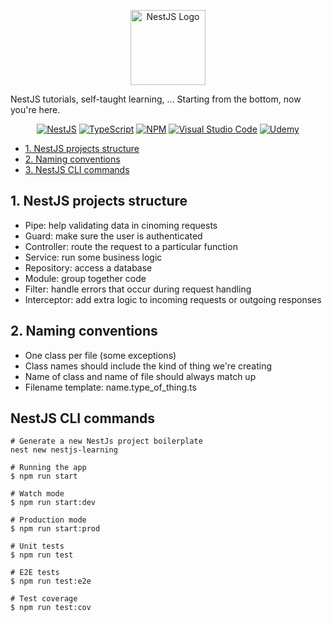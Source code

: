 <p align="center">
  <a href="https://nestjs.com" target="blank"><img src="https://seeklogo.com/images/N/nestjs-logo-09342F76C0-seeklogo.com.png" width="120" alt="NestJS Logo" /></a>
</p>

NestJS tutorials, self-taught learning, ... Starting from the bottom, now you're here.

<p align="center">
    <a href="#" target="_blank"><img src="https://camo.githubusercontent.com/8855980a487f9e31426fbfc2cbbfdda5aa3b7f1d390e262e652e639e911b3d87/68747470733a2f2f696d672e736869656c64732e696f2f62616467652f6e6573746a732d2532334530323334452e7376673f7374796c653d666f722d7468652d6261646765266c6f676f3d6e6573746a73266c6f676f436f6c6f723d7768697465" alt="NestJS" /></a>
    <a href="#" target="_blank"><img src="https://img.shields.io/badge/TypeScript-007ACC?style=for-the-badge&logo=typescript&logoColor=white" alt="TypeScript" /></a>
    <a href="#" target="_blank"><img src="https://img.shields.io/badge/NPM-%23000000.svg?style=for-the-badge&logo=npm&logoColor=white" alt="NPM" /></a>
    <a href="#" target="_blank"><img src="https://img.shields.io/badge/Visual%20Studio%20Code-0078d7.svg?style=for-the-badge&logo=visual-studio-code&logoColor=white" alt="Visual Studio Code" /></a>
    <a href="#" target="_blank"><img src="https://img.shields.io/badge/Udemy-A435F0?style=for-the-badge&logo=Udemy&logoColor=white" alt="Udemy" /></a>
</p>

<!-- TOC -->

- [1. NestJS projects structure](#1-nestjs-projects-structure)
- [2. Naming conventions](#2-naming-conventions)
- [3. NestJS CLI commands](#3-nestjs-cli-commands)

<!-- /TOC -->

## 1. NestJS projects structure

- Pipe: help validating data in cinoming requests
- Guard: make sure the user is authenticated
- Controller: route the request to a particular function
- Service: run some business logic
- Repository: access a database
- Module: group together code
- Filter: handle errors that occur during request handling
- Interceptor: add extra logic to incoming requests or outgoing responses

## 2. Naming conventions

- One class per file (some exceptions)
- Class names should include the kind of thing we're creating
- Name of class and name of file should always match up
- Filename template: name.type_of_thing.ts

## NestJS CLI commands

```shell
# Generate a new NestJs project boilerplate
nest new nestjs-learning

# Running the app
$ npm run start

# Watch mode
$ npm run start:dev

# Production mode
$ npm run start:prod

# Unit tests
$ npm run test

# E2E tests
$ npm run test:e2e

# Test coverage
$ npm run test:cov
```
